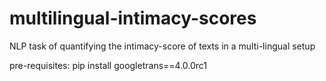 # multilingual-intimacy-scores
NLP task of quantifying the intimacy-score of texts in a multi-lingual setup

pre-requisites:
pip install googletrans==4.0.0rc1
